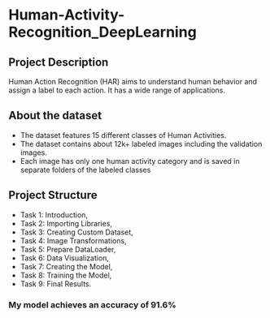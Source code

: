# Human-Activity-Recognition_DeepLearning

## Project Description
Human Action Recognition (HAR) aims to understand human behavior and assign a label to each action. It has a wide range of applications.
## About the dataset
- The dataset features 15 different classes of Human Activities.
- The dataset contains about 12k+ labeled images including the validation images.
- Each image has only one human activity category and is saved in separate folders of the labeled classes

## Project Structure
- Task 1: Introduction,
- Task 2: Importing Libraries,
- Task 3: Creating Custom Dataset,
- Task 4: Image Transformations,
- Task 5: Prepare DataLoader,
- Task 6: Data Visualization,
- Task 7: Creating the Model,
- Task 8: Training the Model,
- Task 9: Final Results.

### My model achieves an accuracy of 91.6%
